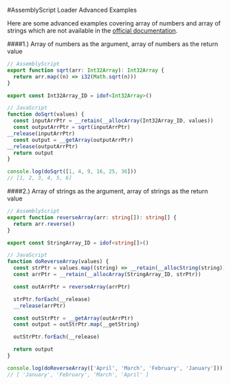 #AssemblyScript Loader Advanced Examples

Here are some advanced examples covering array of numbers and array of strings which are not available in the [official documentation](https://www.assemblyscript.org/loader.html#installation).

####1.) Array of numbers as the argument, array of numbers as the return value

```ts
// AssemblyScript
export function sqrt(arr: Int32Array): Int32Array {
  return arr.map((n) => i32(Math.sqrt(n)))
}

export const Int32Array_ID = idof<Int32Array>()
```

```js
// JavaScript
function doSqrt(values) {
  const inputArrPtr = __retain(__allocArray(Int32Array_ID, values))
  const outputArrPtr = sqrt(inputArrPtr)
__release(inputArrPtr)
  const output = __getArray(outputArrPtr)
__release(outputArrPtr)
  return output
}

console.log(doSqrt([1, 4, 9, 16, 25, 36]))
// [1, 2, 3, 4, 5, 6]
```

####2.) Array of strings as the argument, array of strings as the return value

```ts
// AssemblyScript
export function reverseArray(arr: string[]): string[] {
  return arr.reverse()
}

export const StringArray_ID = idof<string[]>()
```

```js
// JavaScript
function doReverseArray(values) {
  const strPtr = values.map((string) => __retain(__allocString(string)))
  const arrPtr = __retain(__allocArray(StringArray_ID, strPtr))

  const outArrPtr = reverseArray(arrPtr)

  strPtr.forEach(__release)
  __release(arrPtr)

  const outStrPtr = __getArray(outArrPtr)
  const output = outStrPtr.map(__getString)

  outStrPtr.forEach(__release)

  return output
}

console.log(doReverseArray(['April', 'March', 'February', 'January']))
// [ 'January', 'February', 'March', 'April' ]
```